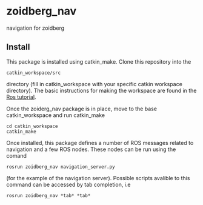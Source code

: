 # zoidberg_nav
navigation for zoidberg

Install
-------

This package is installed using catkin_make. Clone this repository into the

    catkin_workspace/src

directory (fill in catkin_workspace with your specific catkin workspace
directory). The basic instructions for making the workspace are found in the
[Ros tutorial][RosT1].

Once the zoiderg_nav package is in place, move to the base catkin_workspace
and run catkin_make

```
cd catkin_workspace
catkin_make
```

Once installed, this package defines a number of ROS messages related to
 navigation and a few ROS nodes. These nodes can be run using the comand

```
rosrun zoidberg_nav navigation_server.py
```

(for the example of the navigation server). Possible scripts avalible to this
command can be accessed by tab completion, i.e
```
rosrun zoidberg_nav *tab* *tab*
```


[RosT1]: http://wiki.ros.org/ROS/Tutorials/InstallingandConfiguringROSEnvironment


